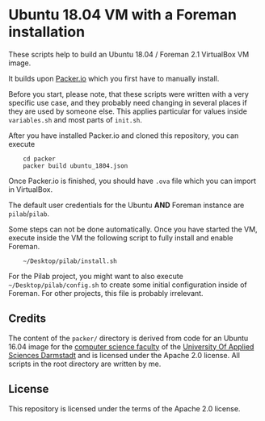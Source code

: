 # Ubuntu 18.04 VM with a Foreman installation


These scripts help to build an Ubuntu 18.04 / Foreman 2.1 VirtualBox VM image.

It builds upon [Packer.io](https://www.packer.io) which you first have to manually install.

Before you start, please note, that these scripts were written with a very specific use case, and they probably need changing in several places if they are used by someone else. This applies particular for values inside `variables.sh` and most parts of `init.sh`.

After you have installed Packer.io and cloned this repository, you can execute

```
    cd packer
    packer build ubuntu_1804.json
```

Once Packer.io is finished, you should have `.ova` file which you can import in VirtualBox.

The default user credentials for the Ubuntu **AND** Foreman instance are `pilab`/`pilab`.

Some steps can not be done automatically. Once you have started the VM, execute inside the VM the following script to fully install and enable Foreman.

```
    ~/Desktop/pilab/install.sh
```

For the Pilab project, you might want to also execute `~/Desktop/pilab/config.sh` to create some initial configuration inside of Foreman. For other projects, this file is probably irrelevant.


## Credits

The content of the `packer/` directory is derived from code for an Ubuntu 16.04 image for the [computer science faculty](https://fbi.h-da.de) of the [University Of Applied Sciences Darmstadt](https://h-da.de) and is licensed under the Apache 2.0 license. All scripts in the root directory are written by me.


## License

This repository is licensed under the terms of the Apache 2.0 license.
